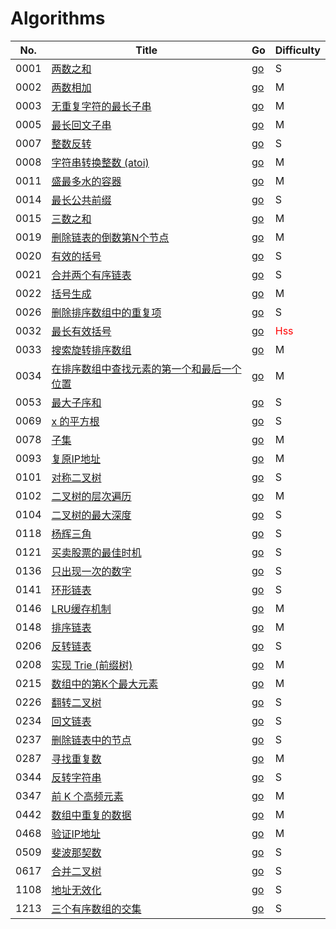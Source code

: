 # Algorithms

| No. | Title | Go | Difficulty |
|-----| ----- | -- | ---------- |
|0001|[两数之和](https://leetcode-cn.com/problems/two-sum/)|[go](./array/1.twoSum.go)|S|
|0002|[两数相加](https://leetcode-cn.com/problems/add-two-numbers/)|[go](./linkedList/2.addTwoNumbers.go)|M|
|0003|[无重复字符的最长子串](https://leetcode-cn.com/problems/longest-substring-without-repeating-characters/)|[go](./string/3.lengthOfLongestSubstring.go)|M|
|0005|[最长回文子串](https://leetcode-cn.com/problems/longest-palindromic-substring/)|[go](./string/5.longestPalindrome.go)|M|
|0007|[整数反转](https://leetcode-cn.com/problems/reverse-integer/)|[go](./string/7.reverse.go)|S|
|0008|[字符串转换整数 (atoi)](https://leetcode-cn.com/problems/string-to-integer-atoi/)|[go](./string/8.myAtoi.go)|M|
|0011|[盛最多水的容器](https://leetcode-cn.com/problems/container-with-most-water/submissions/)|[go](./array/11.maxArea.go)|M|
|0014|[最长公共前缀](https://leetcode-cn.com/problems/longest-common-prefix/)|[go](./string/14.longestCommonPrefix.go)|S|
|0015|[三数之和](https://leetcode-cn.com/problems/3sum/submissions/)|[go](./array/15.threeSum.go)|M|
|0019|[删除链表的倒数第N个节点](https://leetcode-cn.com/problems/remove-nth-node-from-end-of-list/)|[go](./linkedList/19.removeNthFromEnd.go)|M|
|0020|[有效的括号](https://leetcode-cn.com/problems/valid-parentheses/)|[go](./string/20.isValid.go)|S|
|0021|[合并两个有序链表](https://leetcode-cn.com/problems/merge-two-sorted-lists/submissions/)|[go](./linkedList/21.mergeTwoSortedLists.go)|S|
|0022|[括号生成](https://leetcode-cn.com/problems/generate-parentheses/)|[go](./tree/22.generateParenthesis.go)|M|
|0026|[删除排序数组中的重复项](https://leetcode-cn.com/problems/remove-duplicates-from-sorted-array/)|[go](./array/26.removeDuplicates.go)|S|
|0032|[最长有效括号](https://leetcode-cn.com/problems/longest-valid-parentheses/)|[go](./string/32.longestValidParentheses.go)|<font color=red>Hss</font>|
|0033|[搜索旋转排序数组](https://leetcode-cn.com/problems/search-in-rotated-sorted-array/submissions/)|[go](./array/33.search.go)|M|
|0034|[在排序数组中查找元素的第一个和最后一个位置](https://leetcode-cn.com/problems/find-first-and-last-position-of-element-in-sorted-array/)|[go](./array/34.searchRange.go)|M|
|0053|[最大子序和](https://leetcode-cn.com/problems/maximum-subarray/)|[go](./array/53.maxSubArray.go)|S|
|0069|[x 的平方根](https://leetcode-cn.com/problems/sqrtx/)|[go](./binarysearch/69.mySqrt.go)|S|
|0078|[子集](https://leetcode-cn.com/problems/subsets/)|[go](./array/78.subsets.go)|M|
|0093|[复原IP地址](https://leetcode-cn.com/problems/restore-ip-addresses/submissions/)|[go](./string/93.restoreIpAddresses.go)|M|
|0101|[对称二叉树](https://leetcode-cn.com/problems/symmetric-tree/submissions/)|[go](./tree/101.isSymmetric.go)|S|
|0102|[二叉树的层次遍历](https://leetcode-cn.com/problems/binary-tree-level-order-traversal/submissions/)|[go](./tree/102.levelOrder.go)|M|
|0104|[二叉树的最大深度](https://leetcode-cn.com/problems/maximum-depth-of-binary-tree/)|[go](./tree/104.maxDepth.go)|S|
|0118|[杨辉三角](https://leetcode-cn.com/problems/pascals-triangle/)|[go](./array/118.generate.go)|S|
|0121|[买卖股票的最佳时机](https://leetcode-cn.com/problems/best-time-to-buy-and-sell-stock/)|[go](./array/121.maxProfit.go)|S|
|0136|[只出现一次的数字](https://leetcode-cn.com/problems/single-number/comments/)|[go](./bit/136.singleNumber.go)|S|
|0141|[环形链表](https://leetcode-cn.com/problems/linked-list-cycle/)|[go](./linkedList/141.hasCycle.go)|S|
|0146|[LRU缓存机制](https://leetcode-cn.com/problems/lru-cache/)|[go](./linkedList/146.LRUCache.go)|M|
|0148|[排序链表](https://leetcode-cn.com/problems/sort-list/)|[go](./linkedList/148.sortList.go)|M|
|0206|[反转链表](https://leetcode-cn.com/problems/reverse-linked-list/)|[go](./linkedList/206.reverseList.go)|S|
|0208|[实现 Trie (前缀树)](https://leetcode-cn.com/problems/implement-trie-prefix-tree/)|[go](./trie/208.trie.go)|M|
|0215|[数组中的第K个最大元素](https://leetcode-cn.com/problems/kth-largest-element-in-an-array/)|[go](./myheap/215.findKthLargest.go)|M|
|0226|[翻转二叉树](https://leetcode-cn.com/problems/invert-binary-tree/submissions/)|[go](./tree/226.invertTree.go)|S|
|0234|[回文链表](https://leetcode-cn.com/problems/palindrome-linked-list/solution/)|[go](./linkedList/234.isPalindrome.go)|S|
|0237|[删除链表中的节点](https://leetcode-cn.com/problems/delete-node-in-a-linked-list/)|[go](./linkedList/237.deleteNode.go)|S|
|0287|[寻找重复数](https://leetcode-cn.com/problems/find-the-duplicate-number/)|[go](./array/287.findDuplicate.go)|M|
|0344|[反转字符串](https://leetcode-cn.com/problems/reverse-string/)|[go](./string/344.reverseString.go)|S|
|0347|[前 K 个高频元素](https://leetcode-cn.com/problems/top-k-frequent-elements/)|[go](./myheap/347.topkFrequent.go)|M|
|0442|[数组中重复的数据](https://leetcode-cn.com/problems/find-all-duplicates-in-an-array/)|[go](./array/442.findDuplicates.go)|M|
|0468|[验证IP地址](https://leetcode-cn.com/problems/validate-ip-address/submissions/)|[go](./string/468.validIPAddress.go)|M|
|0509|[斐波那契数](https://leetcode-cn.com/problems/fibonacci-number/)|[go](./array/509.fibnacci.go)|S|
|0617|[合并二叉树](https://leetcode-cn.com/problems/merge-two-binary-trees/)|[go](./tree/617.mergeTrees.go)|S|
|1108|[地址无效化](https://leetcode-cn.com/problems/defanging-an-ip-address/)|[go](./string/1108.defangIPaddr.go)|S|
|1213|[三个有序数组的交集](https://leetcode-cn.com/problems/intersection-of-three-sorted-arrays/)|[go](./array/1213.arraysIntersection.go)|S|

